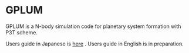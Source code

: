 # GPLUM
GPLUM is a N-body simulation code for planetary system formation with P3T scheme.

Users guide in Japanese is [here](/doc/UsersGuide_japanese.pdf) .
Users guide in English is in preparation.
